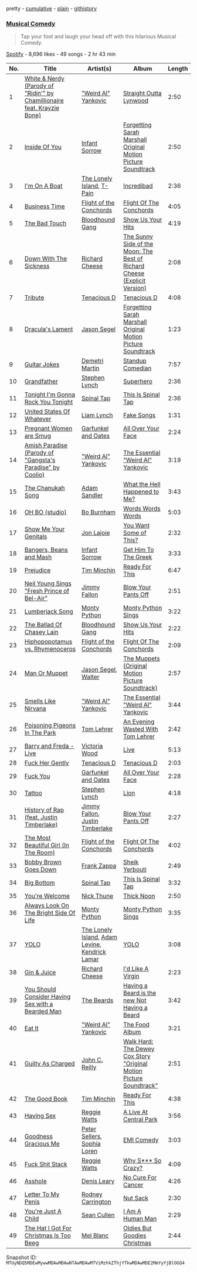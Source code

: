 pretty - [cumulative](/playlists/cumulative/37i9dQZF1DXdBtoy268thT.md) - [plain](/playlists/plain/37i9dQZF1DXdBtoy268thT) - [githistory](https://github.githistory.xyz/mackorone/spotify-playlist-archive/blob/main/playlists/plain/37i9dQZF1DXdBtoy268thT)

### [Musical Comedy](https://open.spotify.com/playlist/37i9dQZF1DXdBtoy268thT)

> Tap your foot and laugh your head off with this hilarious Musical Comedy.

[Spotify](https://open.spotify.com/user/spotify) - 8,696 likes - 49 songs - 2 hr 43 min

| No. | Title | Artist(s) | Album | Length |
|---|---|---|---|---|
| 1 | [White & Nerdy \(Parody of "Ridin'" by Chamillionaire feat\. Krayzie Bone\)](https://open.spotify.com/track/60R2v9lheAu3lwZwAFxMZK) | ["Weird Al" Yankovic](https://open.spotify.com/artist/1bDWGdIC2hardyt55nlQgG) | [Straight Outta Lynwood](https://open.spotify.com/album/5qNws4KuryY0VNrdtcDwkR) | 2:50 |
| 2 | [Inside Of You](https://open.spotify.com/track/51bjjoKwuvOshQiq8MHGmw) | [Infant Sorrow](https://open.spotify.com/artist/68A99CTUDGoBNFycKJCmAJ) | [Forgetting Sarah Marshall Original Motion Picture Soundtrack](https://open.spotify.com/album/7GxoPc66C51NZmQYErG0eQ) | 2:50 |
| 3 | [I'm On A Boat](https://open.spotify.com/track/3IQSYqnKsCTMLWn2xE3HFT) | [The Lonely Island](https://open.spotify.com/artist/1f5GqyOPo0CkotzzRwviBu), [T\-Pain](https://open.spotify.com/artist/3aQeKQSyrW4qWr35idm0cy) | [Incredibad](https://open.spotify.com/album/5uWFEnAIeksRbygyWNrmlZ) | 2:36 |
| 4 | [Business Time](https://open.spotify.com/track/4NEHlq4GzG6VoLWpho0pIB) | [Flight of the Conchords](https://open.spotify.com/artist/2lRyvAihjwylPfhGqydQbC) | [Flight Of The Conchords](https://open.spotify.com/album/2FDFHO2ZoCGZ21MLSCSYaG) | 4:05 |
| 5 | [The Bad Touch](https://open.spotify.com/track/1UskRFse4ay6ttkIH4HfvR) | [Bloodhound Gang](https://open.spotify.com/artist/6nDLku5uL3ou60kvCGZorh) | [Show Us Your Hits](https://open.spotify.com/album/2KnfEWU4cEvUNeOBCWgHgJ) | 4:19 |
| 6 | [Down With The Sickness](https://open.spotify.com/track/6V3Tes7Vmn37Hdhrn5nZVv) | [Richard Cheese](https://open.spotify.com/artist/74IIqlVQQmvf04EHOI6yKh) | [The Sunny Side of the Moon: The Best of Richard Cheese \(Explicit Version\)](https://open.spotify.com/album/1Q7q4b7WILbojdG2nWeFDn) | 2:08 |
| 7 | [Tribute](https://open.spotify.com/track/53XBXgtdqf1gmWMm3rqV27) | [Tenacious D](https://open.spotify.com/artist/1XpDYCrUJnvCo9Ez6yeMWh) | [Tenacious D](https://open.spotify.com/album/7mv1ciCld5Bp1y6TDGtjQY) | 4:08 |
| 8 | [Dracula's Lament](https://open.spotify.com/track/2P99i7V0PKK7pZNx1OIq8H) | [Jason Segel](https://open.spotify.com/artist/2eaAoOUNWD4RNjmU7Slqi6) | [Forgetting Sarah Marshall Original Motion Picture Soundtrack](https://open.spotify.com/album/7GxoPc66C51NZmQYErG0eQ) | 1:23 |
| 9 | [Guitar Jokes](https://open.spotify.com/track/6dd9ElT2Yc1q7taGUew6Rk) | [Demetri Martin](https://open.spotify.com/artist/7po1FepqIImwFFx1ZITjJp) | [Standup Comedian](https://open.spotify.com/album/79xAwigvKNGlq0MMxB7GcP) | 7:57 |
| 10 | [Grandfather](https://open.spotify.com/track/0l0We2EqKVHMqM4SxdaR2a) | [Stephen Lynch](https://open.spotify.com/artist/1z4MOvDCbCQ0ZFqnSkVSUC) | [Superhero](https://open.spotify.com/album/4uonwz2wlRyRSRdpg2Wvnu) | 2:36 |
| 11 | [Tonight I'm Gonna Rock You Tonight](https://open.spotify.com/track/1oIRVLLjoRhmxX0PtfSrXz) | [Spinal Tap](https://open.spotify.com/artist/65X3sG8LVBQN5033RqB6qn) | [This Is Spinal Tap](https://open.spotify.com/album/76KLnwAF285xUWRn8bT1Q2) | 2:36 |
| 12 | [United States Of Whatever](https://open.spotify.com/track/6Jub05dvpbF4Im83NqMCUg) | [Liam Lynch](https://open.spotify.com/artist/4NlzjQkGReI7SiSeMNHbWP) | [Fake Songs](https://open.spotify.com/album/6LGx2GBdjcJb4naTlvyPMw) | 1:31 |
| 13 | [Pregnant Women are Smug](https://open.spotify.com/track/5NxRF81TGIBgk76w5VtGc3) | [Garfunkel and Oates](https://open.spotify.com/artist/2wZcAibn3pVsNvp95HQx8n) | [All Over Your Face](https://open.spotify.com/album/0HnrWJFUe3C9LMyIVdUNUP) | 2:24 |
| 14 | [Amish Paradise \(Parody of "Gangsta's Paradise" by Coolio\)](https://open.spotify.com/track/6nofbMbadUdrtZmIsBHyYE) | ["Weird Al" Yankovic](https://open.spotify.com/artist/1bDWGdIC2hardyt55nlQgG) | [The Essential "Weird Al" Yankovic](https://open.spotify.com/album/2WMY5Qm6ztMQsAubpumeb4) | 3:19 |
| 15 | [The Chanukah Song](https://open.spotify.com/track/6doSV1UQjyKxiNCnBnDTeG) | [Adam Sandler](https://open.spotify.com/artist/2LB9H0px4qWbCHg9Axzhga) | [What the Hell Happened to Me?](https://open.spotify.com/album/3Yfv7YSzNFCkAFkrg0YaPp) | 3:43 |
| 16 | [OH BO \(studio\)](https://open.spotify.com/track/54zS39oDi8p9adV0gyIzdD) | [Bo Burnham](https://open.spotify.com/artist/2Waw2sSbqvAwK8NwACNjVo) | [Words Words Words](https://open.spotify.com/album/5ywtJqHNbgfhjd012aesdS) | 5:03 |
| 17 | [Show Me Your Genitals](https://open.spotify.com/track/3FoF0CZh1JJLJumig6KSWe) | [Jon Lajoie](https://open.spotify.com/artist/0ru4hXR4RJY1mikvbQKgWa) | [You Want Some of This?](https://open.spotify.com/album/2l6mZS1RQM7PQAEeaCR3Um) | 2:32 |
| 18 | [Bangers, Beans and Mash](https://open.spotify.com/track/4cSStjuXzsZqBxFj6iFc8F) | [Infant Sorrow](https://open.spotify.com/artist/68A99CTUDGoBNFycKJCmAJ) | [Get Him To The Greek](https://open.spotify.com/album/70ZIADs9HYFPDAfvn49AD4) | 3:33 |
| 19 | [Prejudice](https://open.spotify.com/track/57wsZLjIjboDQBOkGrUHTt) | [Tim Minchin](https://open.spotify.com/artist/4adgHnoK84DgtLot2jxrp2) | [Ready For This](https://open.spotify.com/album/4pcmCGdXMPOKvXkklD9MG7) | 6:47 |
| 20 | [Neil Young Sings "Fresh Prince of Bel\-Air"](https://open.spotify.com/track/2xKTTp7bTGc8pB5HCEw8rx) | [Jimmy Fallon](https://open.spotify.com/artist/7mAcgRMD6EfCKHO6cIkDOP) | [Blow Your Pants Off](https://open.spotify.com/album/6uBfBmim3xlzDgtVJvolW2) | 2:51 |
| 21 | [Lumberjack Song](https://open.spotify.com/track/0MUZgqDmLtFaXVJyZYK5ml) | [Monty Python](https://open.spotify.com/artist/5IxfhXIHjAOAqibxl90NZO) | [Monty Python Sings](https://open.spotify.com/album/57awupvncNEIad7j0lkOuT) | 3:22 |
| 22 | [The Ballad Of Chasey Lain](https://open.spotify.com/track/5WIoHnCqajkxd6E5rhLgMG) | [Bloodhound Gang](https://open.spotify.com/artist/6nDLku5uL3ou60kvCGZorh) | [Show Us Your Hits](https://open.spotify.com/album/2KnfEWU4cEvUNeOBCWgHgJ) | 2:22 |
| 23 | [Hiphopopotamus vs\. Rhymenoceros](https://open.spotify.com/track/6Jrsxe2RAcC3zfx791dk6z) | [Flight of the Conchords](https://open.spotify.com/artist/2lRyvAihjwylPfhGqydQbC) | [Flight Of The Conchords](https://open.spotify.com/album/2FDFHO2ZoCGZ21MLSCSYaG) | 2:09 |
| 24 | [Man Or Muppet](https://open.spotify.com/track/1JyG5yuwpN0VIi4wbqvDfB) | [Jason Segel](https://open.spotify.com/artist/2eaAoOUNWD4RNjmU7Slqi6), [Walter](https://open.spotify.com/artist/5l3UmzjFGoGXxOwJJhfm2D) | [The Muppets \(Original Motion Picture Soundtrack\)](https://open.spotify.com/album/0mahHDhPnuYMbo3sXOEW50) | 2:57 |
| 25 | [Smells Like Nirvana](https://open.spotify.com/track/5Q1qSEtljHQzUygQTt0Ykw) | ["Weird Al" Yankovic](https://open.spotify.com/artist/1bDWGdIC2hardyt55nlQgG) | [The Essential "Weird Al" Yankovic](https://open.spotify.com/album/2WMY5Qm6ztMQsAubpumeb4) | 3:44 |
| 26 | [Poisoning Pigeons In The Park](https://open.spotify.com/track/0iJrelVPt7WgDhjXUFqq7D) | [Tom Lehrer](https://open.spotify.com/artist/5iNvbRVX9W8t1RpD2SHpAO) | [An Evening Wasted With Tom Lehrer](https://open.spotify.com/album/7FvPJx3tEqEFlBr2jGV0ty) | 2:42 |
| 27 | [Barry and Freda \- Live](https://open.spotify.com/track/2Wg86oQuUBSyuWMwzrWdcs) | [Victoria Wood](https://open.spotify.com/artist/14Ccdm516mXvMqVywHIcj7) | [Live](https://open.spotify.com/album/6hkfojKabPHetxgdYAAfWP) | 5:13 |
| 28 | [Fuck Her Gently](https://open.spotify.com/track/4BVzMXl6fgEC82DpjTZD0T) | [Tenacious D](https://open.spotify.com/artist/1XpDYCrUJnvCo9Ez6yeMWh) | [Tenacious D](https://open.spotify.com/album/7mv1ciCld5Bp1y6TDGtjQY) | 2:03 |
| 29 | [Fuck You](https://open.spotify.com/track/1xcwFUuATtpcMRL6iayJIA) | [Garfunkel and Oates](https://open.spotify.com/artist/2wZcAibn3pVsNvp95HQx8n) | [All Over Your Face](https://open.spotify.com/album/0HnrWJFUe3C9LMyIVdUNUP) | 2:28 |
| 30 | [Tattoo](https://open.spotify.com/track/3QYYvHmMOPmAVS6R4uLOWw) | [Stephen Lynch](https://open.spotify.com/artist/1z4MOvDCbCQ0ZFqnSkVSUC) | [Lion](https://open.spotify.com/album/1GDXXvhp1bN5TFejQKdyO7) | 4:18 |
| 31 | [History of Rap \(feat\. Justin Timberlake\)](https://open.spotify.com/track/1CtvmX33OzZakoFD2eEQPz) | [Jimmy Fallon](https://open.spotify.com/artist/7mAcgRMD6EfCKHO6cIkDOP), [Justin Timberlake](https://open.spotify.com/artist/31TPClRtHm23RisEBtV3X7) | [Blow Your Pants Off](https://open.spotify.com/album/6uBfBmim3xlzDgtVJvolW2) | 2:27 |
| 32 | [The Most Beautiful Girl \(In The Room\)](https://open.spotify.com/track/3audDTxA2DcK1qqHA1pARW) | [Flight of the Conchords](https://open.spotify.com/artist/2lRyvAihjwylPfhGqydQbC) | [Flight Of The Conchords](https://open.spotify.com/album/2FDFHO2ZoCGZ21MLSCSYaG) | 4:02 |
| 33 | [Bobby Brown Goes Down](https://open.spotify.com/track/4tSTpnw8UYNlroCEo774tm) | [Frank Zappa](https://open.spotify.com/artist/6ra4GIOgCZQZMOaUECftGN) | [Sheik Yerbouti](https://open.spotify.com/album/4hBKoHOpEvQ6g4CQFsEAdU) | 2:49 |
| 34 | [Big Bottom](https://open.spotify.com/track/3d04l3QbDlZvi8K6nqCm4N) | [Spinal Tap](https://open.spotify.com/artist/65X3sG8LVBQN5033RqB6qn) | [This Is Spinal Tap](https://open.spotify.com/album/76KLnwAF285xUWRn8bT1Q2) | 3:32 |
| 35 | [You're Welcome](https://open.spotify.com/track/35kl1ysaYXXBy4rpgpQ8mb) | [Nick Thune](https://open.spotify.com/artist/69Udu2FUyyZCWCw5vaolcN) | [Thick Noon](https://open.spotify.com/album/5YuHQXmLyKUrX4uZH66uuq) | 2:50 |
| 36 | [Always Look On The Bright Side Of Life](https://open.spotify.com/track/4DEcdqqKokU7UAE4wCGQEy) | [Monty Python](https://open.spotify.com/artist/5IxfhXIHjAOAqibxl90NZO) | [Monty Python Sings](https://open.spotify.com/album/57awupvncNEIad7j0lkOuT) | 3:35 |
| 37 | [YOLO](https://open.spotify.com/track/1QLphCIfRMZu44Rk1Htp6n) | [The Lonely Island](https://open.spotify.com/artist/1f5GqyOPo0CkotzzRwviBu), [Adam Levine](https://open.spotify.com/artist/4bYPcJP5jwMhSivRcqie2n), [Kendrick Lamar](https://open.spotify.com/artist/2YZyLoL8N0Wb9xBt1NhZWg) | [YOLO](https://open.spotify.com/album/7CN6o1fCLHRA4UvQmQ5SWz) | 3:08 |
| 38 | [Gin & Juice](https://open.spotify.com/track/1Y7BIEFkbSQYU8OecyrJZm) | [Richard Cheese](https://open.spotify.com/artist/74IIqlVQQmvf04EHOI6yKh) | [I'd Like A Virgin](https://open.spotify.com/album/2s6fotCBRZZ3tYt9vVSxM0) | 2:23 |
| 39 | [You Should Consider Having Sex with a Bearded Man](https://open.spotify.com/track/0dU3QlJnVGPCIqlbRbE42A) | [The Beards](https://open.spotify.com/artist/4GCIJ2KTFzWnFrh9UsdHJQ) | [Having a Beard is the new Not Having a Beard](https://open.spotify.com/album/2hmlpjaAsaQUq3BA97Obxl) | 3:42 |
| 40 | [Eat It](https://open.spotify.com/track/25J9RHU8eA4jRCvrQ4wLwm) | ["Weird Al" Yankovic](https://open.spotify.com/artist/1bDWGdIC2hardyt55nlQgG) | [The Food Album](https://open.spotify.com/album/2pgzuELtftSZ2sKoto75gK) | 3:21 |
| 41 | [Guilty As Charged](https://open.spotify.com/track/7Fegy4P9imqvQHPDKAK4BY) | [John C\. Reilly](https://open.spotify.com/artist/5SL8972vfCQ4PFqlmf9B5G) | [Walk Hard: The Dewey Cox Story "Original Motion Picture Soundtrack"](https://open.spotify.com/album/2Cf0OgGh6jqGE2ftrgrQzY) | 2:51 |
| 42 | [The Good Book](https://open.spotify.com/track/6WFVkGIPBsfVXQjBaOUO9G) | [Tim Minchin](https://open.spotify.com/artist/4adgHnoK84DgtLot2jxrp2) | [Ready For This](https://open.spotify.com/album/4pcmCGdXMPOKvXkklD9MG7) | 4:38 |
| 43 | [Having Sex](https://open.spotify.com/track/1V2DdS0x7IIhCwHq1KzlHm) | [Reggie Watts](https://open.spotify.com/artist/3ni9LX95aVQksOuoHFEbEx) | [A Live At Central Park](https://open.spotify.com/album/2HFGYQ34IDyeiJPdo1CRhs) | 3:56 |
| 44 | [Goodness Gracious Me](https://open.spotify.com/track/7CrTISkJV6oELlNRFxo4X5) | [Peter Sellers](https://open.spotify.com/artist/6GMbArtEhQvuBq8zXXDo2X), [Sophia Loren](https://open.spotify.com/artist/5El7Fa5t7eVZyZKhsAixU7) | [EMI Comedy](https://open.spotify.com/album/13kyVDiCeKpzSrrYKXR4m1) | 3:03 |
| 45 | [Fuck Shit Stack](https://open.spotify.com/track/71O2cea0Y2Blk0Etjutr7p) | [Reggie Watts](https://open.spotify.com/artist/3ni9LX95aVQksOuoHFEbEx) | [Why S\*\*\* So Crazy?](https://open.spotify.com/album/28P371CVrGjwVSkgSRMdtZ) | 4:09 |
| 46 | [Asshole](https://open.spotify.com/track/5i0BBU8OZdD7EkYeA5WrSq) | [Denis Leary](https://open.spotify.com/artist/1dHjpeh9OKBf1Jfg8dmO1T) | [No Cure For Cancer](https://open.spotify.com/album/2M3tPxLb0TEpAtJCfmTNwJ) | 4:26 |
| 47 | [Letter To My Penis](https://open.spotify.com/track/12HWtNx7ChN1X9qs2pSQhw) | [Rodney Carrington](https://open.spotify.com/artist/7xsMZdxw6eEJXGTLZulONO) | [Nut Sack](https://open.spotify.com/album/02l3w17Ho7JbqY5oupZ4bm) | 2:30 |
| 48 | [You're Just A Child](https://open.spotify.com/track/1JRNHAgCMSCbzxzl6IlUhN) | [Sean Cullen](https://open.spotify.com/artist/6GITfMIrVfWsONfH6fQkD7) | [I Am A Human Man](https://open.spotify.com/album/127Kx65vSNtiANicE38Xrp) | 2:29 |
| 49 | [The Hat I Got For Christmas Is Too Beeg](https://open.spotify.com/track/4zWTovvoCK74ThrlL495BD) | [Mel Blanc](https://open.spotify.com/artist/5PSZkhHpk7oNPf2UP0vR3p) | [Oldies But Goodies Christmas](https://open.spotify.com/album/3h4PnAG2u0vfm6VEQ0yEFa) | 2:44 |

Snapshot ID: `MTUyNDQ5MDEwMywwMDAwMDAwNTAwMDAwMTViMzhkZThjYTkwMDAwMDE2MmYyYjBlOGQ4`
